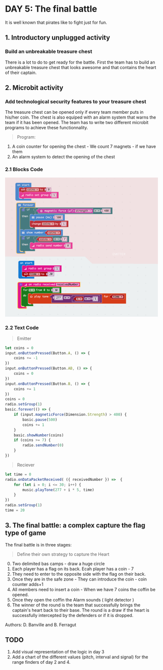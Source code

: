 # DAY 5: The final battle

It is well known that pirates like to fight just for fun.

## 1. Introductory unplugged activity

### Build an unbreakable treasure chest

There is a lot to do to get ready for the battle. First the team has to build an unbreakable treasure chest that looks awesome and that contains the heart of their captain.

## 2. Microbit activity

### Add technological security features to your treasure chest

The treasure chest can be opened only if every team member puts in his/her coin. The chest is also equiped with an alarm system that warns the team if it has been opened. The team has to write two different microbit programs to achieve these functionnality.

> Program:
1. A coin counter for opening the chest - We count 7 magnets - if we have them
2. An alarm system to detect the opening of the chest

### 2.1 Blocks Code
![Blocks Code](./images/Day5-blocks.png)
### 2.2 Text Code
> Emitter
```javascript
let coins = 0
input.onButtonPressed(Button.A, () => {
    coins += -1
})
input.onButtonPressed(Button.AB, () => {
    coins = 0
})
input.onButtonPressed(Button.B, () => {
    coins += 1
})
coins = 0
radio.setGroup(1)
basic.forever(() => {
    if (input.magneticForce(Dimension.Strength) > 400) {
        basic.pause(500)
        coins += 1
    }
    basic.showNumber(coins)
    if (coins >= 7) {
        radio.sendNumber(0)
    }
})
```
>Reciever
```javascript
let time = 0
radio.onDataPacketReceived( ({ receivedNumber }) =>  {
    for (let i = 0; i <= 30; i++) {
        music.playTone(277 + i * 5, time)
    }
})
radio.setGroup(1)
time = 20
```

## 3. The final battle: a complex capture the flag type of game

The final battle is in three stages:

> Define their own strategy to capture the Heart

0. Two delimited bas camps - draw a huge circle
1. Each player has a flag on its back. Ecah player has a coin - 7
2. They need to enter to the opposite side with the flag on their back.
3. Once they are in the safe zone - They can introduce the coin - coin counter adds+1
4. All members need to insert a coin - When we have 7 coins the coffin be opened.
5. Once they open the coffin the Alarm sounds ( light detector )
6. The winner of the round is the team that successfully brings the captain's heart back to their base. The round is a draw if the heart is successfully intercepted by the defenders or if it is dropped.


Authors: D. Banville and B. Ferragut

## TODO

1. Add visual representation of the logic in day 3
2. Add a chart of the different values (pitch, interval and signal) for the range finders of day 2 and 4.


